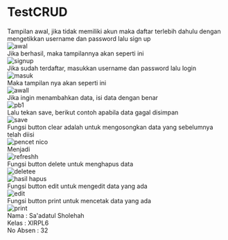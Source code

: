 # TestCRUD
Tampilan awal, jika tidak memiliki akun maka daftar terlebih dahulu dengan mengetikkan username dan password lalu sign up <br>
![awal](https://cloud.githubusercontent.com/assets/22132634/23753156/f399a05c-050a-11e7-9b00-530b3bafe338.JPG)<br>
Jika berhasil, maka tampilannya akan seperti ini<br>
![signup](https://cloud.githubusercontent.com/assets/22132634/23753350/bac6e9d2-050b-11e7-822e-1c92ca5529ec.JPG)<br>
Jika sudah terdaftar, masukkan username dan password lalu login<br>
![masuk](https://cloud.githubusercontent.com/assets/22132634/23753159/f3aedc2e-050a-11e7-9829-17e7f15445a4.JPG)<br>
Maka tampilan nya akan seperti ini<br>
![awall](https://cloud.githubusercontent.com/assets/22132634/23753460/2a8caae0-050c-11e7-953f-4ffc86fddfd9.JPG)<br>
Jika ingin menambahkan data, isi data dengan benar<br>
![pb1](https://cloud.githubusercontent.com/assets/22132634/23753160/f3de2790-050a-11e7-807d-7194e2b3cb88.JPG)<br>
Lalu tekan save, berikut contoh apabila data gagal disimpan<br>
![save](https://cloud.githubusercontent.com/assets/22132634/23753164/f4267018-050a-11e7-890c-8d0fa17783a7.JPG)<br>
Fungsi button clear adalah untuk mengosongkan data yang sebelumnya telah diisi<br>
![pencet nico](https://cloud.githubusercontent.com/assets/22132634/23753161/f3e43482-050a-11e7-9474-0cb05d43fc76.JPG)<br>
Menjadi <br>
![refreshh](https://cloud.githubusercontent.com/assets/22132634/23753163/f4188ca0-050a-11e7-8a5b-7eae1d55c17d.JPG)<br>
Fungsi button delete untuk menghapus data<br>
![deletee](https://cloud.githubusercontent.com/assets/22132634/23753157/f39b8d68-050a-11e7-939c-94b259cd148e.JPG)<br>
![hasil hapus](https://cloud.githubusercontent.com/assets/22132634/23753158/f3a59b00-050a-11e7-985f-01a2c393dda6.JPG)<br>
Fungsi button edit untuk mengedit data yang ada<br>
![edit](https://cloud.githubusercontent.com/assets/22132634/23753165/f48702ca-050a-11e7-982b-6111eb1491bd.JPG)<br>
Fungsi button print untuk mencetak data yang ada<br>
![print](https://cloud.githubusercontent.com/assets/22132634/23753162/f40f2098-050a-11e7-8357-d88e0ba285cf.JPG)<br>
Nama : Sa'adatul Sholehah <br>
Kelas : XIRPL6 <br>
No Absen : 32 <br>



